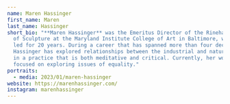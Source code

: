 ```yaml
---
name: Maren Hassinger
first_name: Maren
last_name: Hassinger
short_bio: "**Maren Hassinger** was the Emeritus Director of the Rinehart School
  of Sculpture at the Maryland Institute College of Art in Baltimore, which she
  led for 20 years. During a career that has spanned more than four decades,
  Hassinger has explored relationships between the industrial and natural worlds
  in a practice that is both meditative and critical. Currently, her work is
  focused on exploring issues of equality."
portraits:
  - media: 2023/01/maren-hassinger
website: https://marenhassinger.com/
instagram: marenhassinger
---
```


